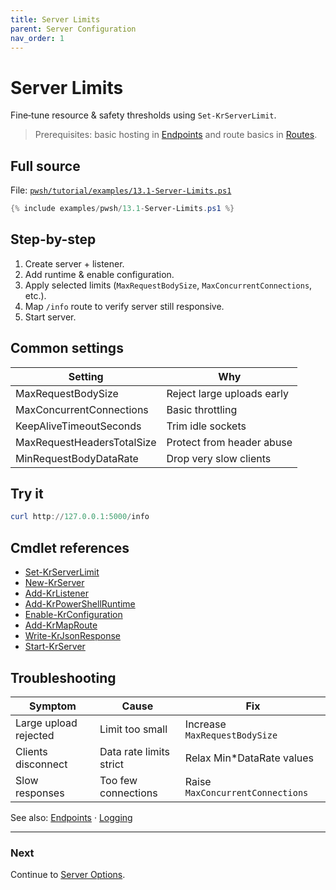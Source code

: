 ```yaml
---
title: Server Limits
parent: Server Configuration
nav_order: 1
---
```


# Server Limits

Fine‑tune resource & safety thresholds using `Set-KrServerLimit`.

> Prerequisites: basic hosting in [Endpoints](../7.endpoints/index) and route basics in [Routes](../2.routes/index).

## Full source

File: [`pwsh/tutorial/examples/13.1-Server-Limits.ps1`][13.1-Server-Limits.ps1]

```powershell
{% include examples/pwsh/13.1-Server-Limits.ps1 %}
```

## Step-by-step

1. Create server + listener.
2. Add runtime & enable configuration.
3. Apply selected limits (`MaxRequestBodySize`, `MaxConcurrentConnections`, etc.).
4. Map `/info` route to verify server still responsive.
5. Start server.

## Common settings

| Setting | Why |
|---------|-----|
| MaxRequestBodySize | Reject large uploads early |
| MaxConcurrentConnections | Basic throttling |
| KeepAliveTimeoutSeconds | Trim idle sockets |
| MaxRequestHeadersTotalSize | Protect from header abuse |
| MinRequestBodyDataRate | Drop very slow clients |

## Try it

```powershell
curl http://127.0.0.1:5000/info
```

## Cmdlet references

- [Set-KrServerLimit][Set-KrServerLimit]
- [New-KrServer][New-KrServer]
- [Add-KrListener][Add-KrListener]
- [Add-KrPowerShellRuntime][Add-KrPowerShellRuntime]
- [Enable-KrConfiguration][Enable-KrConfiguration]
- [Add-KrMapRoute][Add-KrMapRoute]
- [Write-KrJsonResponse][Write-KrJsonResponse]
- [Start-KrServer][Start-KrServer]

## Troubleshooting

| Symptom | Cause | Fix |
|---------|-------|-----|
| Large upload rejected | Limit too small | Increase `MaxRequestBodySize` |
| Clients disconnect | Data rate limits strict | Relax Min*DataRate values |
| Slow responses | Too few connections | Raise `MaxConcurrentConnections` |

See also: [Endpoints](../7.endpoints/index) · [Logging](../5.logging/index)

---

### Next

Continue to [Server Options](./2.Server-Options).

[13.1-Server-Limits.ps1]: /pwsh/tutorial/examples/13.1-Server-Limits.ps1
[Set-KrServerLimit]: /pwsh/cmdlets/Set-KrServerLimit
[New-KrServer]: /pwsh/cmdlets/New-KrServer
[Add-KrListener]: /pwsh/cmdlets/Add-KrListener
[Add-KrPowerShellRuntime]: /pwsh/cmdlets/Add-KrPowerShellRuntime
[Enable-KrConfiguration]: /pwsh/cmdlets/Enable-KrConfiguration
[Add-KrMapRoute]: /pwsh/cmdlets/Add-KrMapRoute
[Write-KrJsonResponse]: /pwsh/cmdlets/Write-KrJsonResponse
[Start-KrServer]: /pwsh/cmdlets/Start-KrServer
